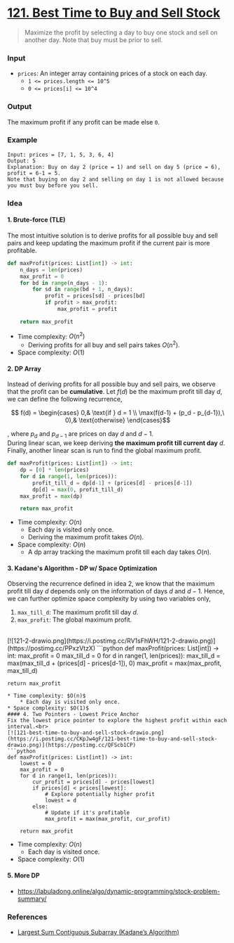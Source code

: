 # [121. Best Time to Buy and Sell Stock](https://leetcode.com/problems/best-time-to-buy-and-sell-stock/)
> Maximize the profit by selecting a day to buy one stock and sell on another day. Note that buy must be prior to sell.
### Input
* `prices`: An integer array containing prices of a stock on each day.
	* `1 <= prices.length <= 10^5`
	* `0 <= prices[i] <= 10^4`
### Output
The maximum profit if any profit can be made else `0`.
### Example
```
Input: prices = [7, 1, 5, 3, 6, 4]
Output: 5
Explanation: Buy on day 2 (price = 1) and sell on day 5 (price = 6), profit = 6-1 = 5.
Note that buying on day 2 and selling on day 1 is not allowed because you must buy before you sell.
```
### Idea
#### 1. Brute-force (TLE)
The most intuitive solution is to derive profits for all possible buy and sell pairs and keep updating the maximum profit if the current pair is more profitable.
```python
def maxProfit(prices: List[int]) -> int:
    n_days = len(prices)
    max_profit = 0
    for bd in range(n_days - 1):
        for sd in range(bd + 1, n_days):
            profit = prices[sd] - prices[bd]
            if profit > max_profit:
                max_profit = profit

    return max_profit
```
* Time complexity: $O(n^2)$
	* Deriving profits for all buy and sell pairs takes $O(n^2)$.
* Space complexity: $O(1)$
#### 2. DP Array
Instead of deriving profits for all possible buy and sell pairs, we observe that the profit can be **cumulative**. Let $f(d)$ be the maximum profit till day $d$, we can define the following recurrence,
```math
	f(d) = 
	\begin{cases}
	    0,& \text{if } d = 1 \\
	    \max(f(d-1) + (p_d - p_{d-1}),\ 0),& \text{otherwise}
	\end{cases}
```
, where $p_d$ and $p_{d-1}$ are prices on day $d$ and $d-1$.<br>
During linear scan, we keep deriving **the maximum profit till current day** $d$. Finally, another linear scan is run to find the global maximum profit.
```python
def maxProfit(prices: List[int]) -> int:
    dp = [0] * len(prices)
    for d in range(1, len(prices)):
        profit_till_d = dp[d-1] + (prices[d] - prices[d-1])
        dp[d] = max(0, profit_till_d)
    max_profit = max(dp)

    return max_profit
```
* Time complexity: $O(n)$
	* Each day is visited only once.
	* Deriving the maximum profit takes $O(n)$.
* Space complexity: $O(n)$
	* A dp array tracking the maximum profit till each day takes $O(n)$.
#### 3. Kadane's Algorithm - DP w/ Space Optimization
Observing the recurrence defined in idea 2, we know that the maximum profit till day $d$ depends only on the information of days $d$ and $d-1$. Hence, we can further optimize space complexity by using two variables only,
1. `max_till_d`: The maximum profit till day $d$.
2. `max_profit`: The global maximum profit.
<br>
[![121-2-drawio.png](https://i.postimg.cc/RV1sFhWH/121-2-drawio.png)](https://postimg.cc/PPxzVtzX)
```python
def maxProfit(prices: List[int]) -> int:
    max_profit = 0 
    max_till_d = 0
    for d in range(1, len(prices)):
        max_till_d = max(max_till_d + (prices[d] - prices[d-1]), 0)
        max_profit = max(max_profit, max_till_d)

    return max_profit
```
* Time complexity: $O(n)$
	* Each day is visited only once.
* Space complexity: $O(1)$
#### 4. Two Pointers - Lowest Price Anchor
Fix the lowest price pointer to explore the highest profit within each interval.<br>
[![121-best-time-to-buy-and-sell-stock-drawio.png](https://i.postimg.cc/CKpJw4gF/121-best-time-to-buy-and-sell-stock-drawio.png)](https://postimg.cc/QFScb1CP)
```python
def maxProfit(prices: List[int]) -> int:
    lowest = 0 
    max_profit = 0
    for d in range(1, len(prices)):
        cur_profit = prices[d] - prices[lowest]
        if prices[d] < prices[lowest]:
            # Explore potentially higher profit
            lowest = d
        else:
            # Update if it's profitable
            max_profit = max(max_profit, cur_profit)
    
    return max_profit
```
* Time complexity: $O(n)$
	* Each day is visited once.
* Space complexity: $O(1)$
#### 5. More DP
* https://labuladong.online/algo/dynamic-programming/stock-problem-summary/
### References
* [Largest Sum Contiguous Subarray (Kadane’s Algorithm)](https://www.geeksforgeeks.org/largest-sum-contiguous-subarray/)
